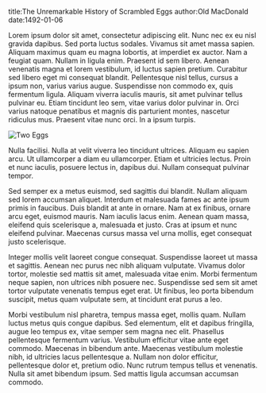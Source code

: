 title:The Unremarkable History of Scrambled Eggs
author:Old MacDonald
date:1492-01-06

Lorem ipsum dolor sit amet, consectetur adipiscing elit. Nunc nec ex eu nisl gravida dapibus. Sed porta luctus sodales. Vivamus sit amet massa sapien. Aliquam maximus quam eu magna lobortis, at imperdiet ex auctor. Nam a feugiat quam. Nullam in ligula enim. Praesent id sem libero. Aenean venenatis magna et lorem vestibulum, id luctus sapien pretium. Curabitur sed libero eget mi consequat blandit. Pellentesque nisl tellus, cursus a ipsum non, varius varius augue. Suspendisse non commodo ex, quis fermentum ligula. Aliquam viverra iaculis mauris, sit amet pulvinar tellus pulvinar eu. Etiam tincidunt leo sem, vitae varius dolor pulvinar in. Orci varius natoque penatibus et magnis dis parturient montes, nascetur ridiculus mus. Praesent vitae nunc orci. In a ipsum turpis.

![Two Eggs](/egg.jpg "Two Eggs")

Nulla facilisi. Nulla at velit viverra leo tincidunt ultrices. Aliquam eu sapien arcu. Ut ullamcorper a diam eu ullamcorper. Etiam et ultricies lectus. Proin et nunc iaculis, posuere lectus in, dapibus dui. Nullam consequat pulvinar tempor.

Sed semper ex a metus euismod, sed sagittis dui blandit. Nullam aliquam sed lorem accumsan aliquet. Interdum et malesuada fames ac ante ipsum primis in faucibus. Duis blandit at ante in ornare. Nam at ex finibus, ornare arcu eget, euismod mauris. Nam iaculis lacus enim. Aenean quam massa, eleifend quis scelerisque a, malesuada et justo. Cras at ipsum et nunc eleifend pulvinar. Maecenas cursus massa vel urna mollis, eget consequat justo scelerisque.

Integer mollis velit laoreet congue consequat. Suspendisse laoreet ut massa et sagittis. Aenean nec purus nec nibh aliquam vulputate. Vivamus dolor tortor, molestie sed mattis sit amet, malesuada vitae enim. Morbi fermentum neque sapien, non ultrices nibh posuere nec. Suspendisse sed sem sit amet tortor vulputate venenatis tempus eget erat. Ut finibus, leo porta bibendum suscipit, metus quam vulputate sem, at tincidunt erat purus a leo.

Morbi vestibulum nisl pharetra, tempus massa eget, mollis quam. Nullam luctus metus quis congue dapibus. Sed elementum, elit et dapibus fringilla, augue leo tempus ex, vitae semper sem magna nec elit. Phasellus pellentesque fermentum varius. Vestibulum efficitur vitae ante eget commodo. Maecenas in bibendum ante. Maecenas vestibulum molestie nibh, id ultricies lacus pellentesque a. Nullam non dolor efficitur, pellentesque dolor et, pretium odio. Nunc rutrum tempus tellus et venenatis. Nulla sit amet bibendum ipsum. Sed mattis ligula accumsan accumsan commodo. 

